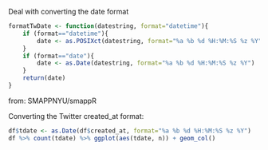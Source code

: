 Deal with converting the date format

```r
formatTwDate <- function(datestring, format="datetime"){
    if (format=="datetime"){
        date <- as.POSIXct(datestring, format="%a %b %d %H:%M:%S %z %Y")
    }
    if (format=="date"){
        date <- as.Date(datestring, format="%a %b %d %H:%M:%S %z %Y")
    }   
    return(date)
}
```

from: SMAPPNYU/smappR


Converting the Twitter created_at format:
```r
df$tdate <- as.Date(df$created_at, format="%a %b %d %H:%M:%S %z %Y")
df %>% count(tdate) %>% ggplot(aes(tdate, n)) + geom_col()
```
